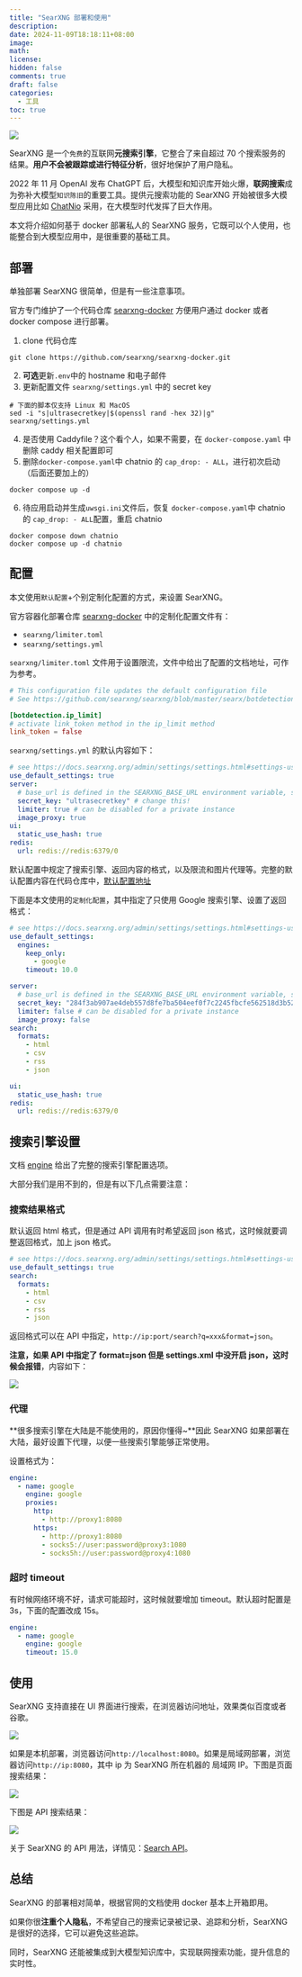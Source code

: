 ```yaml
---
title: "SearXNG 部署和使用"
description:
date: 2024-11-09T18:18:11+08:00
image:
math:
license:
hidden: false
comments: true
draft: false
categories:
  - 工具
toc: true
---
```


![](https://raw.githubusercontent.com/searxng/searxng/master/src/brand/searxng.svg)

SearXNG 是一个`免费`的互联网**元搜索引擎**，它整合了来自超过 70 个搜索服务的结果。**用户不会被跟踪或进行特征分析**，很好地保护了用户隐私。

2022 年 11 月 OpenAI 发布 ChatGPT 后，大模型和知识库开始火爆，**联网搜索**成为弥补大模型`知识陈旧`的重要工具。提供元搜索功能的 SearXNG 开始被很多大模型应用比如 [ChatNio](https://github.com/zmh-program/chatnio) 采用，在大模型时代发挥了巨大作用。

本文将介绍如何基于 docker 部署私人的 SearXNG 服务，它既可以个人使用，也能整合到大模型应用中，是很重要的基础工具。

## 部署

单独部署 SearXNG 很简单，但是有一些注意事项。

官方专门维护了一个代码仓库 [searxng-docker](https://github.com/searxng/searxng-docker) 方便用户通过 docker 或者 docker compose 进行部署。

1. clone 代码仓库

```shell
git clone https://github.com/searxng/searxng-docker.git
```

2. **可选**更新`.env`中的 hostname 和电子邮件
3. 更新配置文件 `searxng/settings.yml` 中的 secret key

```shell
# 下面的脚本仅支持 Linux 和 MacOS
sed -i "s|ultrasecretkey|$(openssl rand -hex 32)|g" searxng/settings.yml
```

4. 是否使用 Caddyfile？这个看个人，如果不需要，在 `docker-compose.yaml` 中删除 caddy 相关配置即可
5. 删除`docker-compose.yaml`中 chatnio 的 `cap_drop: - ALL`，进行初次启动（后面还要加上的）

```shell
docker compose up -d
```

6. 待应用启动并生成`uwsgi.ini`文件后，恢复 `docker-compose.yaml`中 chatnio 的 `cap_drop: - ALL`配置，重启 chatnio

```shell
docker compose down chatnio
docker compose up -d chatnio
```

## 配置

本文使用`默认配置`+个别定制化配置的方式，来设置 SearXNG。

官方容器化部署仓库 [searxng-docker](https://github.com/searxng/searxng-docker.git) 中的定制化配置文件有：

- `searxng/limiter.toml`
- `searxng/settings.yml`

`searxng/limiter.toml` 文件用于设置限流，文件中给出了配置的文档地址，可作为参考。

```toml
# This configuration file updates the default configuration file
# See https://github.com/searxng/searxng/blob/master/searx/botdetection/limiter.toml

[botdetection.ip_limit]
# activate link_token method in the ip_limit method
link_token = false
```

`searxng/settings.yml` 的默认内容如下：

```yaml
# see https://docs.searxng.org/admin/settings/settings.html#settings-use-default-settings
use_default_settings: true
server:
  # base_url is defined in the SEARXNG_BASE_URL environment variable, see .env and docker-compose.yml
  secret_key: "ultrasecretkey" # change this!
  limiter: true # can be disabled for a private instance
  image_proxy: true
ui:
  static_use_hash: true
redis:
  url: redis://redis:6379/0
```

默认配置中规定了搜索引擎、返回内容的格式，以及限流和图片代理等。完整的默认配置内容在代码仓库中，[默认配置地址](https://github.com/searxng/searxng/blob/master/searx/settings.yml)

下面是本文使用的`定制化配置`，其中指定了只使用 Google 搜索引擎、设置了返回格式：

```yaml
# see https://docs.searxng.org/admin/settings/settings.html#settings-use-default-settings
use_default_settings:
  engines:
    keep_only:
      - google
    timeout: 10.0

server:
  # base_url is defined in the SEARXNG_BASE_URL environment variable, see .env and docker-compose.yml
  secret_key: "284f3ab907ae4deb557d8fe7ba504eef0f7c2245fbcfe562518d3b523064a2c7" # change this!
  limiter: false # can be disabled for a private instance
  image_proxy: false
search:
  formats:
    - html
    - csv
    - rss
    - json

ui:
  static_use_hash: true
redis:
  url: redis://redis:6379/0
```

## 搜索引擎设置

文档 [engine](https://docs.searxng.org/admin/settings/settings_engine.html) 给出了完整的搜索引擎配置选项。

大部分我们是用不到的，但是有以下几点需要注意：

### 搜索结果格式

默认返回 html 格式，但是通过 API 调用有时希望返回 json 格式，这时候就要调整返回格式，加上 json 格式。

```yaml
# see https://docs.searxng.org/admin/settings/settings.html#settings-use-default-settings
use_default_settings: true
search:
  formats:
    - html
    - csv
    - rss
    - json
```

返回格式可以在 API 中指定，`http://ip:port/search?q=xxx&format=json`。

**注意，如果 API 中指定了 format=json 但是 settings.xml 中没开启 json，这时候会报错**，内容如下：

![](https://github.com/alwqx/picx-images-hosting/raw/master/blog/2024/searxng-error.2objkdzyx3.webp)

### 代理

**很多搜索引擎在大陆是不能使用的，原因你懂得~**因此 SearXNG 如果部署在大陆，最好设置下代理，以便一些搜索引擎能够正常使用。

设置格式为：

```yaml
engine:
  - name: google
    engine: google
    proxies:
      http:
        - http://proxy1:8080
      https:
        - http://proxy1:8080
        - socks5://user:password@proxy3:1080
        - socks5h://user:password@proxy4:1080
```

### 超时 timeout

有时候网络环境不好，请求可能超时，这时候就要增加 timeout。默认超时配置是 3s，下面的配置改成 15s。

```yaml
engine:
  - name: google
    engine: google
    timeout: 15.0
```

## 使用

SearXNG 支持直接在 UI 界面进行搜索，在浏览器访问地址，效果类似百度或者谷歌。

![](https://github.com/alwqx/picx-images-hosting/raw/master/blog/2024/searxng-home.8dwvvxwb9z.webp)

如果是本机部署，浏览器访问`http://localhost:8080`。如果是局域网部署，浏览器访问`http://ip:8080`，其中 ip 为 SearXNG 所在机器的 局域网 IP。下图是页面搜索结果：

![](https://github.com/alwqx/picx-images-hosting/raw/master/blog/2024/searxng-demo.7w6u7cuxp2.webp)

下图是 API 搜索结果：

![](https://github.com/alwqx/picx-images-hosting/raw/master/blog/2024/searxng-api.5tr1jb4fpv.webp)

关于 SearXNG 的 API 用法，详情见：[Search API](https://docs.searxng.org/dev/search_api.html)。

## 总结

SearXNG 的部署相对简单，根据官网的文档使用 docker 基本上开箱即用。

如果你很**注重个人隐私**，不希望自己的搜索记录被记录、追踪和分析，SearXNG 是很好的选择，它可以避免这些追踪。

同时，SearXNG 还能被集成到大模型知识库中，实现联网搜索功能，提升信息的实时性。
